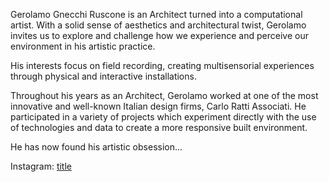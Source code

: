 Gerolamo Gnecchi Ruscone is an Architect turned into a computational artist. With a solid sense of aesthetics and architectural twist, Gerolamo invites us to explore and challenge how we experience and perceive our environment in his artistic practice.

His interests focus on field recording, creating multisensorial experiences through physical and interactive installations.

Throughout his years as an Architect, Gerolamo worked at one of the most innovative and well-known Italian design firms, Carlo Ratti Associati. He participated in a variety of projects which experiment directly with the use of technologies and data to create a more responsive built environment.

He has now found his artistic obsession...

Instagram: [title](https://www.instagram.com/gero_gnecchi/)